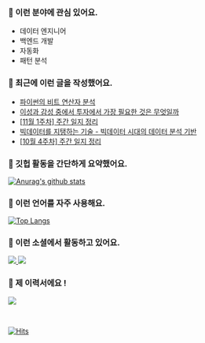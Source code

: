 ### 📡 이런 분야에 관심 있어요.

- 데이터 엔지니어
- 백엔드 개발
- 자동화
- 패턴 분석

### 📝 최근에 이런 글을 작성했어요.

<!-- BLOG-POST-LIST:START -->
- [파이썬의 비트 연산자 분석](https://blex.me/@mildsalmon/%ED%8C%8C%EC%9D%B4%EC%8D%AC%EC%9D%98-%EB%B9%84%ED%8A%B8-%EC%97%B0%EC%82%B0%EC%9E%90-%EB%B6%84%EC%84%9D)
- [이성과 감성 중에서 투자에서 가장 필요한 것은 무엇일까](https://blex.me/@mildsalmon/%EC%9D%B4%EC%84%B1%EA%B3%BC-%EA%B0%90%EC%84%B1-%EC%A4%91%EC%97%90%EC%84%9C-%ED%88%AC%EC%9E%90%EC%97%90%EC%84%9C-%EA%B0%80%EC%9E%A5-%ED%95%84%EC%9A%94%ED%95%9C-%EA%B2%83%EC%9D%80-%EB%AC%B4%EC%97%87%EC%9D%BC%EA%B9%8C)
- [[11월 1주차] 주간 일지 정리](https://blex.me/@mildsalmon/11%EC%9B%94-1%EC%A3%BC%EC%B0%A8-%EC%A3%BC%EA%B0%84-%EC%9D%BC%EC%A7%80-%EC%A0%95%EB%A6%AC)
- [빅데이터를 지탱하는 기술 - 빅데이터 시대의 데이터 분석 기반](https://blex.me/@mildsalmon/%EB%B9%85%EB%8D%B0%EC%9D%B4%ED%84%B0%EB%A5%BC-%EC%A7%80%ED%83%B1%ED%95%98%EB%8A%94-%EA%B8%B0%EC%88%A0-%EB%B9%85%EB%8D%B0%EC%9D%B4%ED%84%B0-%EC%8B%9C%EB%8C%80%EC%9D%98-%EB%8D%B0%EC%9D%B4%ED%84%B0-%EB%B6%84%EC%84%9D-%EA%B8%B0%EB%B0%98)
- [[10월 4주차] 주간 일지 정리](https://blex.me/@mildsalmon/10%EC%9B%94-4%EC%A3%BC%EC%B0%A8-%EC%A3%BC%EA%B0%84-%EC%9D%BC%EC%A7%80-%EC%A0%95%EB%A6%AC)
<!-- BLOG-POST-LIST:END -->

### 📑 깃헙 활동을 간단하게 요약했어요.

[![Anurag's github stats](https://github-readme-stats.vercel.app/api?username=mildsalmon&count_private=false&show_icons=true)](https://github.com/mildsalmon)

### 🥇 이런 언어를 자주 사용해요.

[![Top Langs](https://github-readme-stats.vercel.app/api/top-langs/?username=mildsalmon&hide=html)](https://github.com/mildsalmon)

### 🔮 이런 소셜에서 활동하고 있어요.

<p>

<a href="https://blex.me/@mildsalmon/series">
    <img src="http://img.shields.io/badge/BLOG-black?style=plastic&logo=bloglovin">
</a>

<a href="https://solved.ac/profile/mildsalmon">
    <img src="http://img.shields.io/badge/backjoon-blueviolet?style=plastic">
</a>

### 📜 제 이력서에요 !

<!-- <a href="https://mildsalmon.notion.site/c6540c28f55a4d90b4d2dcb181e15307">
    <img src="https://img.shields.io/badge/Resume-orange?style=social&logo=MailChimp">
</a>

<a href="https://mildsalmon.notion.site/c6540c28f55a4d90b4d2dcb181e15307">
    <img src="https://img.shields.io/badge/Resume-orange?style=plastic&logo=MailChimp">
</a>
    
<a href="https://mildsalmon.notion.site/c6540c28f55a4d90b4d2dcb181e15307">
    <img src="https://img.shields.io/badge/Resume-orange?style=plastic&logo=Jordan">
</a>
    
<a href="https://mildsalmon.notion.site/c6540c28f55a4d90b4d2dcb181e15307">
    <img src="https://img.shields.io/badge/Resume-orange?style=plastic&logo=GreenSock">
</a> -->
    
<a href="https://mildsalmon.notion.site/c6540c28f55a4d90b4d2dcb181e15307">
    <img src="https://img.shields.io/badge/Resume-orange?style=plastic&logo=Notion">
</a>
    

<p>
<br>

[![Hits](https://hits.seeyoufarm.com/api/count/incr/badge.svg?url=https%3A%2F%2Fgithub.com%2Fmildsalmon)](https://hits.seeyoufarm.com)
